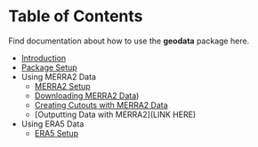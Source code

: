 # Table of Contents

Find documentation about how to use the **geodata** package here.

-   [Introduction](https://github.com/east-winds/geodata/blob/master/doc/Introduction.md)
-   [Package Setup](https://github.com/east-winds/geodata/blob/master/doc/packagesetup.md)
-   Using MERRA2 Data
    -   [MERRA2 Setup](https://github.com/east-winds/geodata/blob/master/doc/merra2_setup.md)
    -   [Downloading MERRA2 Data](https://github.com/east-winds/geodata/blob/master/doc/merra2_download.md))
    -   [Creating Cutouts with MERRA2 Data](https://github.com/east-winds/geodata/blob/master/doc/merra2_createcutout.md)
    -   [Outputting Data with MERRA2](LINK HERE)
-   Using ERA5 Data
    -   [ERA5 Setup](https://github.com/east-winds/geodata/blob/master/doc/era5_setup.md)